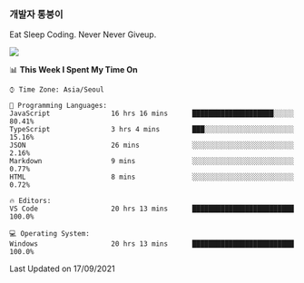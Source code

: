 ### 개발자 통붕이
Eat Sleep Coding.
Never Never Giveup.

<img src="https://github-readme-stats.vercel.app/api/top-langs/?username=tiaz0128&layout=compact" />

<br/>

<!--START_SECTION:waka-->
📊 **This Week I Spent My Time On** 

```text
⌚︎ Time Zone: Asia/Seoul

💬 Programming Languages: 
JavaScript               16 hrs 16 mins      ████████████████████░░░░░   80.41% 
TypeScript               3 hrs 4 mins        ███░░░░░░░░░░░░░░░░░░░░░░   15.16% 
JSON                     26 mins             ░░░░░░░░░░░░░░░░░░░░░░░░░   2.16% 
Markdown                 9 mins              ░░░░░░░░░░░░░░░░░░░░░░░░░   0.77% 
HTML                     8 mins              ░░░░░░░░░░░░░░░░░░░░░░░░░   0.72%

🔥 Editors: 
VS Code                  20 hrs 13 mins      █████████████████████████   100.0%

💻 Operating System: 
Windows                  20 hrs 13 mins      █████████████████████████   100.0%

```


 Last Updated on 17/09/2021
<!--END_SECTION:waka-->
